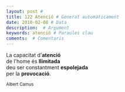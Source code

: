 ```yaml
---
layout: post #
title: 122 Atenció # Generat automàticament
date: 2018-02-08 # Data
description:  # Argument
keywords: atenció # Paraules clau
coments:  # Comentaris
---
```


La capacitat d'**atenció** <br />
de l'home és **llimitada** <br />
deu ser constantment **espolejada** <br />
per la **provocació**. <br />

<small>Albert Camus</small>
